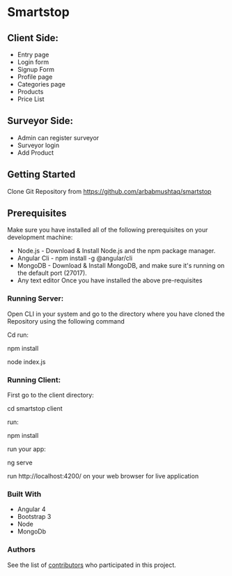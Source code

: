 # Smartstop

## Client Side:
* Entry page
* Login form
* Signup Form 
* Profile page
* Categories page
* Products
* Price List

## Surveyor Side:
* Admin can register surveyor
* Surveyor login
* Add Product

## Getting Started
Clone Git Repository from https://github.com/arbabmushtaq/smartstop

## Prerequisites
Make sure you have installed all of the following prerequisites on your development machine:

* Node.js - Download & Install Node.js and the npm package manager.
* Angular Cli - npm install -g @angular/cli
* MongoDB - Download & Install MongoDB, and make sure it's running on the default port (27017).
* Any text editor
Once you have installed the above pre-requisites

### Running Server:
Open CLI in your system and go to the directory where you have cloned the Repository using the following command

Cd run:

npm install

node index.js

### Running Client:
First go to the client directory:

cd smartstop client

run:

npm install

run your app:

ng serve

run http://localhost:4200/ on your web browser for live application

### Built With
* Angular 4
* Bootstrap 3
* Node
* MongoDb

### Authors
See the list of [contributors](https://github.com/arbabmushtaq/smartstop/contributors) who participated in this project.
